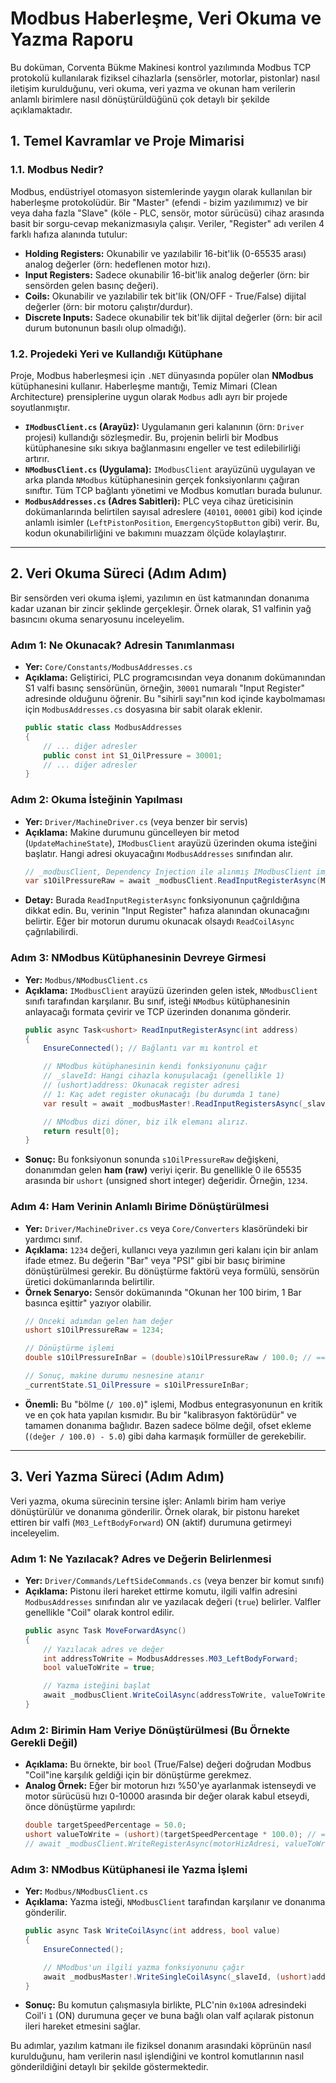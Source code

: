 # Modbus Haberleşme, Veri Okuma ve Yazma Raporu

Bu doküman, Corventa Bükme Makinesi kontrol yazılımında Modbus TCP protokolü kullanılarak fiziksel cihazlarla (sensörler, motorlar, pistonlar) nasıl iletişim kurulduğunu, veri okuma, veri yazma ve okunan ham verilerin anlamlı birimlere nasıl dönüştürüldüğünü çok detaylı bir şekilde açıklamaktadır.

## 1. Temel Kavramlar ve Proje Mimarisi

### 1.1. Modbus Nedir?

Modbus, endüstriyel otomasyon sistemlerinde yaygın olarak kullanılan bir haberleşme protokolüdür. Bir "Master" (efendi - bizim yazılımımız) ve bir veya daha fazla "Slave" (köle - PLC, sensör, motor sürücüsü) cihaz arasında basit bir sorgu-cevap mekanizmasıyla çalışır. Veriler, "Register" adı verilen 4 farklı hafıza alanında tutulur:

*   **Holding Registers:** Okunabilir ve yazılabilir 16-bit'lik (0-65535 arası) analog değerler (örn: hedeflenen motor hızı).
*   **Input Registers:** Sadece okunabilir 16-bit'lik analog değerler (örn: bir sensörden gelen basınç değeri).
*   **Coils:** Okunabilir ve yazılabilir tek bit'lik (ON/OFF - True/False) dijital değerler (örn: bir motoru çalıştır/durdur).
*   **Discrete Inputs:** Sadece okunabilir tek bit'lik dijital değerler (örn: bir acil durum butonunun basılı olup olmadığı).

### 1.2. Projedeki Yeri ve Kullandığı Kütüphane

Proje, Modbus haberleşmesi için `.NET` dünyasında popüler olan **NModbus** kütüphanesini kullanır. Haberleşme mantığı, Temiz Mimari (Clean Architecture) prensiplerine uygun olarak `Modbus` adlı ayrı bir projede soyutlanmıştır.

*   **`IModbusClient.cs` (Arayüz):** Uygulamanın geri kalanının (örn: `Driver` projesi) kullandığı sözleşmedir. Bu, projenin belirli bir Modbus kütüphanesine sıkı sıkıya bağlanmasını engeller ve test edilebilirliği artırır.
*   **`NModbusClient.cs` (Uygulama):** `IModbusClient` arayüzünü uygulayan ve arka planda `NModbus` kütüphanesinin gerçek fonksiyonlarını çağıran sınıftır. Tüm TCP bağlantı yönetimi ve Modbus komutları burada bulunur.
*   **`ModbusAddresses.cs` (Adres Sabitleri):** PLC veya cihaz üreticisinin dokümanlarında belirtilen sayısal adreslere (`40101`, `00001` gibi) kod içinde anlamlı isimler (`LeftPistonPosition`, `EmergencyStopButton` gibi) verir. Bu, kodun okunabilirliğini ve bakımını muazzam ölçüde kolaylaştırır.

---

## 2. Veri Okuma Süreci (Adım Adım)

Bir sensörden veri okuma işlemi, yazılımın en üst katmanından donanıma kadar uzanan bir zincir şeklinde gerçekleşir. Örnek olarak, S1 valfinin yağ basıncını okuma senaryosunu inceleyelim.

### Adım 1: Ne Okunacak? Adresin Tanımlanması

*   **Yer:** `Core/Constants/ModbusAddresses.cs`
*   **Açıklama:** Geliştirici, PLC programcısından veya donanım dokümanından S1 valfi basınç sensörünün, örneğin, `30001` numaralı "Input Register" adresinde olduğunu öğrenir. Bu "sihirli sayı"nın kod içinde kaybolmaması için `ModbusAddresses.cs` dosyasına bir sabit olarak eklenir.
    ```csharp
    public static class ModbusAddresses
    {
        // ... diğer adresler
        public const int S1_OilPressure = 30001;
        // ... diğer adresler
    }
    ```

### Adım 2: Okuma İsteğinin Yapılması

*   **Yer:** `Driver/MachineDriver.cs` (veya benzer bir servis)
*   **Açıklama:** Makine durumunu güncelleyen bir metod (`UpdateMachineState`), `IModbusClient` arayüzü üzerinden okuma isteğini başlatır. Hangi adresi okuyacağını `ModbusAddresses` sınıfından alır.
    ```csharp
    // _modbusClient, Dependency Injection ile alınmış IModbusClient implementasyonudur.
    var s1OilPressureRaw = await _modbusClient.ReadInputRegisterAsync(ModbusAddresses.S1_OilPressure);
    ```
*   **Detay:** Burada `ReadInputRegisterAsync` fonksiyonunun çağrıldığına dikkat edin. Bu, verinin "Input Register" hafıza alanından okunacağını belirtir. Eğer bir motorun durumu okunacak olsaydı `ReadCoilAsync` çağrılabilirdi.

### Adım 3: NModbus Kütüphanesinin Devreye Girmesi

*   **Yer:** `Modbus/NModbusClient.cs`
*   **Açıklama:** `IModbusClient` arayüzü üzerinden gelen istek, `NModbusClient` sınıfı tarafından karşılanır. Bu sınıf, isteği `NModbus` kütüphanesinin anlayacağı formata çevirir ve TCP üzerinden donanıma gönderir.
    ```csharp
    public async Task<ushort> ReadInputRegisterAsync(int address)
    {
        EnsureConnected(); // Bağlantı var mı kontrol et

        // NModbus kütüphanesinin kendi fonksiyonunu çağır
        // _slaveId: Hangi cihazla konuşulacağı (genellikle 1)
        // (ushort)address: Okunacak register adresi
        // 1: Kaç adet register okunacağı (bu durumda 1 tane)
        var result = await _modbusMaster!.ReadInputRegistersAsync(_slaveId, (ushort)address, 1);

        // NModbus dizi döner, biz ilk elemanı alırız.
        return result[0];
    }
    ```
*   **Sonuç:** Bu fonksiyonun sonunda `s1OilPressureRaw` değişkeni, donanımdan gelen **ham (raw)** veriyi içerir. Bu genellikle 0 ile 65535 arasında bir `ushort` (unsigned short integer) değeridir. Örneğin, `1234`.

### Adım 4: Ham Verinin Anlamlı Birime Dönüştürülmesi

*   **Yer:** `Driver/MachineDriver.cs` veya `Core/Converters` klasöründeki bir yardımcı sınıf.
*   **Açıklama:** `1234` değeri, kullanıcı veya yazılımın geri kalanı için bir anlam ifade etmez. Bu değerin "Bar" veya "PSI" gibi bir basıç birimine dönüştürülmesi gerekir. Bu dönüştürme faktörü veya formülü, sensörün üretici dokümanlarında belirtilir.
*   **Örnek Senaryo:** Sensör dokümanında "Okunan her 100 birim, 1 Bar basınca eşittir" yazıyor olabilir.
    ```csharp
    // Önceki adımdan gelen ham değer
    ushort s1OilPressureRaw = 1234;

    // Dönüştürme işlemi
    double s1OilPressureInBar = (double)s1OilPressureRaw / 100.0; // ==> 12.34 Bar

    // Sonuç, makine durumu nesnesine atanır
    _currentState.S1_OilPressure = s1OilPressureInBar;
    ```
*   **Önemli:** Bu "bölme (`/ 100.0`)" işlemi, Modbus entegrasyonunun en kritik ve en çok hata yapılan kısmıdır. Bu bir "kalibrasyon faktörüdür" ve tamamen donanıma bağlıdır. Bazen sadece bölme değil, ofset ekleme (`(değer / 100.0) - 5.0`) gibi daha karmaşık formüller de gerekebilir.

---

## 3. Veri Yazma Süreci (Adım Adım)

Veri yazma, okuma sürecinin tersine işler: Anlamlı birim ham veriye dönüştürülür ve donanıma gönderilir. Örnek olarak, bir pistonu hareket ettiren bir valfi (`M03_LeftBodyForward`) ON (aktif) durumuna getirmeyi inceleyelim.

### Adım 1: Ne Yazılacak? Adres ve Değerin Belirlenmesi

*   **Yer:** `Driver/Commands/LeftSideCommands.cs` (veya benzer bir komut sınıfı)
*   **Açıklama:** Pistonu ileri hareket ettirme komutu, ilgili valfin adresini `ModbusAddresses` sınıfından alır ve yazılacak değeri (`true`) belirler. Valfler genellikle "Coil" olarak kontrol edilir.
    ```csharp
    public async Task MoveForwardAsync()
    {
        // Yazılacak adres ve değer
        int addressToWrite = ModbusAddresses.M03_LeftBodyForward;
        bool valueToWrite = true;

        // Yazma isteğini başlat
        await _modbusClient.WriteCoilAsync(addressToWrite, valueToWrite);
    }
    ```

### Adım 2: Birimin Ham Veriye Dönüştürülmesi (Bu Örnekte Gerekli Değil)

*   **Açıklama:** Bu örnekte, bir `bool` (True/False) değeri doğrudan Modbus "Coil"ine karşılık geldiği için bir dönüştürme gerekmez.
*   **Analog Örnek:** Eğer bir motorun hızı %50'ye ayarlanmak istenseydi ve motor sürücüsü hızı 0-10000 arasında bir değer olarak kabul etseydi, önce dönüştürme yapılırdı:
    ```csharp
    double targetSpeedPercentage = 50.0;
    ushort valueToWrite = (ushort)(targetSpeedPercentage * 100.0); // ==> 5000
    // await _modbusClient.WriteRegisterAsync(motorHizAdresi, valueToWrite);
    ```

### Adım 3: NModbus Kütüphanesi ile Yazma İşlemi

*   **Yer:** `Modbus/NModbusClient.cs`
*   **Açıklama:** Yazma isteği, `NModbusClient` tarafından karşılanır ve donanıma gönderilir.
    ```csharp
    public async Task WriteCoilAsync(int address, bool value)
    {
        EnsureConnected();

        // NModbus'un ilgili yazma fonksiyonunu çağır
        await _modbusMaster!.WriteSingleCoilAsync(_slaveId, (ushort)address, value);
    }
    ```
*   **Sonuç:** Bu komutun çalışmasıyla birlikte, PLC'nin `0x100A` adresindeki Coil'i `1` (ON) durumuna geçer ve buna bağlı olan valf açılarak pistonun ileri hareket etmesini sağlar.

Bu adımlar, yazılım katmanı ile fiziksel donanım arasındaki köprünün nasıl kurulduğunu, ham verilerin nasıl işlendiğini ve kontrol komutlarının nasıl gönderildiğini detaylı bir şekilde göstermektedir. 
